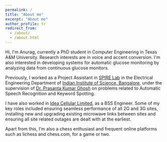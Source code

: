 ```yaml
---
permalink: /
title: "About me"
excerpt: "About me"
author_profile: tr
redirect_from: 
  - /about/
  - /about.html
---
```


Hi, I'm Anurag, currently a PhD student in Computer Engineering in Texas A&M University. Research interests are in
voice and accent conversion. I'm also interested in developing systems for automatic glucose monitoring by analyzing data from continuous glucose monitors.

Previously, I worked as a Project Assistant in [SPIRE Lab](http://spire.ee.iisc.ac.in/) in the Electrical Engineering Department of [Indian Institute of Science, Bangalore](http://iisc.ac.in/), under the supervision of [Dr. Prasanta Kumar Ghosh](http://www.ee.iisc.ac.in/people/faculty/prasantg/) on problems related to Automatic Speech Recognition and Keyword Spotting. 

I have also worked in [Idea Cellular Limited](http://www.ideacellular.com/), as a BSS Engineer. Some of my key roles included 
ensuring seamless performance of all 2G and 3G sites, installing new and upgrading existing microwave links between sites and ensuring all site related outages are dealt with at the earliest.

Apart from this, I'm also a chess enthusiast and frequent online platforms such as lichess and chess.com, for a game or two. 
